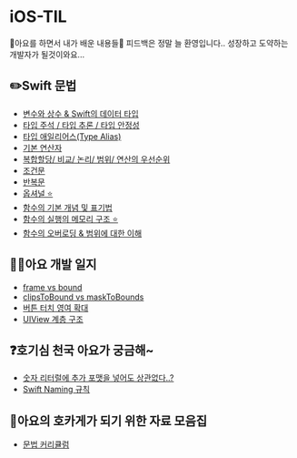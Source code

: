 # iOS-TIL
🍎아요를 하면서 내가 배운 내용들🍏
피드백은 정말 늘 환영입니다.. 성장하고 도약하는 개발자가 될것이와요...

## ✏️Swift 문법
- [변수와 상수 & Swift의 데이터 타입](https://verbena-bison-4bb.notion.site/Swift-78c58b258dd747bab6a2da3232c0aaea)
- [타입 주석 / 타입 추론 / 타입 안정성](https://verbena-bison-4bb.notion.site/d97e393497ea41f8ba7ee0295bb9aade)
- [타입 애일리어스(Type Alias)](https://verbena-bison-4bb.notion.site/Type-Alias-b553b999c0684ed486b3296ebe5e0ded) 
- [기본 연산자](https://verbena-bison-4bb.notion.site/8e6de86f50cf428a9f6eae7d8d9b7995)
- [복합할당/ 비교/ 논리/ 범위/ 연산의 우선순위](https://verbena-bison-4bb.notion.site/0e50bb977f034672848fbc5bf298270c)
- [조건문](https://verbena-bison-4bb.notion.site/e251a57c378447b0a068272e765b79e0)
- [반복문](https://verbena-bison-4bb.notion.site/dc4765ed0c88478fa183fff933b35687)
- [옵셔널 ⭐️](https://verbena-bison-4bb.notion.site/854f3add30b645ecbf02ca405b679c01)
- [함수의 기본 개념 및 표기법](https://verbena-bison-4bb.notion.site/30ef5dc54b1a4005874641f37362c34a)
- [함수의 실행의 메모리 구조 ⭐️](https://verbena-bison-4bb.notion.site/a08c587bfa5b4b5ca03f79b220c80e21)
- [함수의 오버로딩 & 범위에 대한 이해](https://verbena-bison-4bb.notion.site/b8849347413c4cac9e56903732bfe77a)

## 👨‍💻아요 개발 일지
- [frame vs bound](https://verbena-bison-4bb.notion.site/frame-vs-bound-00b9cf77f015409a9f67afd20658ba17)
- [clipsToBound vs maskToBounds](https://verbena-bison-4bb.notion.site/clipsToBound-vs-maskToBounds-644f6b7957bc42089f5c996dc220af2c)
- [버튼 터치 영여 확대](https://verbena-bison-4bb.notion.site/0881e17114114111998dd4aec21e8b79)
- [UIView 계층 구조](https://verbena-bison-4bb.notion.site/UIView-fbf8c262acc44f84833de144fb35e60c)

## ❓호기심 천국 아요가 궁금해~
- [숫자 리터럴에 추가 포맷을 넣어도 상관없다..?](https://verbena-bison-4bb.notion.site/3bfe162bbcd34a35a4e88e859d92cf4e)
- [Swift Naming 규칙](https://verbena-bison-4bb.notion.site/Swift-Naming-079c88550b244db5879be8904168321d)

## 🔫아요의 호카게가 되기 위한 자료 모음집
- [문법 커리큘럼](https://www.inflearn.com/course/%EC%8A%A4%EC%9C%84%ED%94%84%ED%8A%B8-%EB%AC%B8%EB%B2%95-%EB%A7%88%EC%8A%A4%ED%84%B0-%EC%8A%A4%EC%BF%A8#curriculum)

